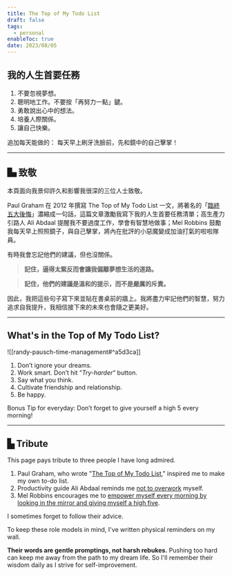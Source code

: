 ```yaml
---
title: The Top of My Todo List
draft: false
tags:
  - personal
enableToc: true
date: 2023/08/05
---
```

## 我的人生首要任務

1. 不要忽視夢想。
2. 聰明地工作。不要按「再努力一點」鍵。
3. 勇敢說出心中的想法。
4. 培養人際關係。
5. 讓自己快樂。

追加每天能做的： 每天早上刷牙洗臉前，先和鏡中的自己擊掌！

---
## ▙ 致敬

本頁面向我景仰許久和影響我很深的三位人士致敬。

Paul Graham 在 2012 年撰寫 The Top of My Todo List 一文，將著名的「[臨終五大後悔](https://bronnieware.com/regrets-of-the-dying/?ref=chinghannhu.com)」濃縮成一句話，這篇文章激勵我寫下我的人生首要任務清單；高生產力引路人 Ali Abdaal 提醒我不要過度工作，學會有智慧地做事；Mel Robbins 鼓勵我每天早上照照鏡子，與自己擊掌，將內在批評的小惡魔變成加油打氣的啦啦隊員。

有時我會忘記他們的建議，但也沒關係。

> **記住，逼得太緊反而會讓我偏離夢想生活的道路。**

> **記住，他們的建議是溫和的提示，而不是嚴厲的斥責。**

因此，我把這些句子寫下來並貼在書桌前的牆上。我將盡力牢記他們的智慧，努力追求自我提升，我相信接下來的未來也會隨之更美好。

---

## What's in the Top of My Todo List?

![[randy-pausch-time-management#^a5d3ca]]

1. Don’t ignore your dreams.
2. Work smart. Don’t hit “*Try-harder*“ button.
3. Say what you think.
4. Cultivate friendship and relationship.
5. Be happy.

Bonus Tip for everyday: Don’t forget to give yourself a high 5 every morning!

---

## ▙ Tribute

This page pays tribute to three people I have long admired. 

1. Paul Graham, who wrote "[The Top of My Todo List](http://www.paulgraham.com/todo.html?ref=chinghannhu.com)," inspired me to make my own to-do list. 
2. Productivity guide Ali Abdaal reminds me [not to overwork](https://youtu.be/t0VqCDP0rnQ?t=180&ref=chinghannhu.com) myself. 
3. Mel Robbins encourages me to [empower myself every morning by looking in the mirror and giving myself a high five](https://www.facebook.com/melrobbins/photos/a.502275269868362/3685197681576089/?type=3).

I sometimes forget to follow their advice. 

To keep these role models in mind, I've written physical reminders on my wall. 

**Their words are gentle promptings, not harsh rebukes.** Pushing too hard can keep me away from the path to my dream life. So I'll remember their wisdom daily as I strive for self-improvement. 
